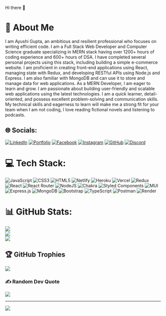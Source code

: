 Hi there 👋
 
 # 💫 About Me
I am Ayushi Gupta, an ambitious and resilient professional who focuses on writing efficient code. I am a Full Stack Web Developer and Computer Science graduate
specializing in MERN stack having over 1200+ hours of coding experience and 600+ hours of DSA. I have completed several personal projects using this stack, including building a simple e-commerce website. I am proficient in creating front-end applications using React, managing state with Redux, and developing RESTful APIs using Node.js and Express. I am also familiar with MongoDB and can use it to store and manage data for web applications.
As a MERN Developer, I am eager to learn and grow. I am passionate about building user-friendly and scalable web applications using the latest technologies. I am a quick learner, detail-oriented, and possess excellent problem-solving and communication skills. My technical skills and eagerness to learn will make me a strong fit for your team
when I am not coding, I love reading fictional novels and listening to podcasts.



## 🌐 Socials:
[![LinkedIn](https://img.shields.io/badge/linkedin-%230077B5.svg?style=for-the-badge&logo=linkedin&logoColor=white)](https://linkedin.com/in/ayushi-gupta-b98676236) 
[![Portfolio](https://img.shields.io/badge/Portfolio-%23000000.svg?style=for-the-badge&logo=firefox&logoColor=#FF7139)](https://myportfolio-ayushi0516.vercel.app/) 
[![Facebook](https://img.shields.io/badge/Facebook-%231877F2.svg?style=for-the-badge&logo=Facebook&logoColor=white)](https://www.facebook.com/arushi.gupta.334491)
[![Instagram](https://img.shields.io/badge/Instagram-%23E4405F.svg?style=for-the-badge&logo=Instagram&logoColor=white)](https://www.instagram.com/_arushi_gupta)
[![GitHub](https://img.shields.io/badge/github-%23121011.svg?style=for-the-badge&logo=github&logoColor=white)](https://github.com/Ayushi0516)
[![Discord](https://img.shields.io/badge/Discord-%235865F2.svg?style=for-the-badge&logo=discord&logoColor=white)](https://discord.com/channels/@Ayushi%20Gupta#7571)




# 💻 Tech Stack:
![JavaScript](https://img.shields.io/badge/javascript-%23323330.svg?style=for-the-badge&logo=javascript&logoColor=%23F7DF1E) ![CSS3](https://img.shields.io/badge/css3-%231572B6.svg?style=for-the-badge&logo=css3&logoColor=white) ![HTML5](https://img.shields.io/badge/html5-%23E34F26.svg?style=for-the-badge&logo=html5&logoColor=white) ![Netlify](https://img.shields.io/badge/netlify-%23000000.svg?style=for-the-badge&logo=netlify&logoColor=#00C7B7) ![Heroku](https://img.shields.io/badge/heroku-%23430098.svg?style=for-the-badge&logo=heroku&logoColor=white) ![Vercel](https://img.shields.io/badge/vercel-%23000000.svg?style=for-the-badge&logo=vercel&logoColor=white) ![Redux](https://img.shields.io/badge/redux-%23593d88.svg?style=for-the-badge&logo=redux&logoColor=white) ![React](https://img.shields.io/badge/react-%2320232a.svg?style=for-the-badge&logo=react&logoColor=%2361DAFB) ![React Router](https://img.shields.io/badge/React_Router-CA4245?style=for-the-badge&logo=react-router&logoColor=white) ![NodeJS](https://img.shields.io/badge/node.js-6DA55F?style=for-the-badge&logo=node.js&logoColor=white) ![Chakra](https://img.shields.io/badge/chakra-%234ED1C5.svg?style=for-the-badge&logo=chakraui&logoColor=white) ![Styled Components](https://img.shields.io/badge/styled--components-DB7093?style=for-the-badge&logo=styled-components&logoColor=white) ![MUI](https://img.shields.io/badge/MUI-%230081CB.svg?style=for-the-badge&logo=mui&logoColor=white) ![Express.js](https://img.shields.io/badge/express.js-%23404d59.svg?style=for-the-badge&logo=express&logoColor=%2361DAFB) ![MongoDB](https://img.shields.io/badge/MongoDB-%234ea94b.svg?style=for-the-badge&logo=mongodb&logoColor=white) ![Bootstrap](https://img.shields.io/badge/bootstrap-%23563D7C.svg?style=for-the-badge&logo=bootstrap&logoColor=white) ![TypeScript](https://img.shields.io/badge/typescript-%23007ACC.svg?style=for-the-badge&logo=typescript&logoColor=white) ![Postman](https://img.shields.io/badge/Postman-FF6C37?style=for-the-badge&logo=postman&logoColor=white) ![Render](https://img.shields.io/badge/Render-%46E3B7.svg?style=for-the-badge&logo=render&logoColor=white)
# 📊 GitHub Stats:
![](https://github-readme-stats.vercel.app/api?username=Ayushi0516&theme=dark&hide_border=false&include_all_commits=true&count_private=true)<br/>
![](https://github-readme-streak-stats.herokuapp.com/?user=Ayushi0516&theme=dark&hide_border=false)<br/>
![](https://github-readme-stats.vercel.app/api/top-langs/?username=Ayushi0516&theme=dark&hide_border=false&include_all_commits=true&count_private=true&layout=compact)

## 🏆 GitHub Trophies
![](https://github-profile-trophy.vercel.app/?username=Ayushi0516&theme=radical&no-frame=false&no-bg=false&margin-w=4)

### ✍️ Random Dev Quote
![](https://quotes-github-readme.vercel.app/api?type=horizontal&theme=radical)

---
[![](https://visitcount.itsvg.in/api?id=Ayushi0516&icon=0&color=0)](https://visitcount.itsvg.in)



